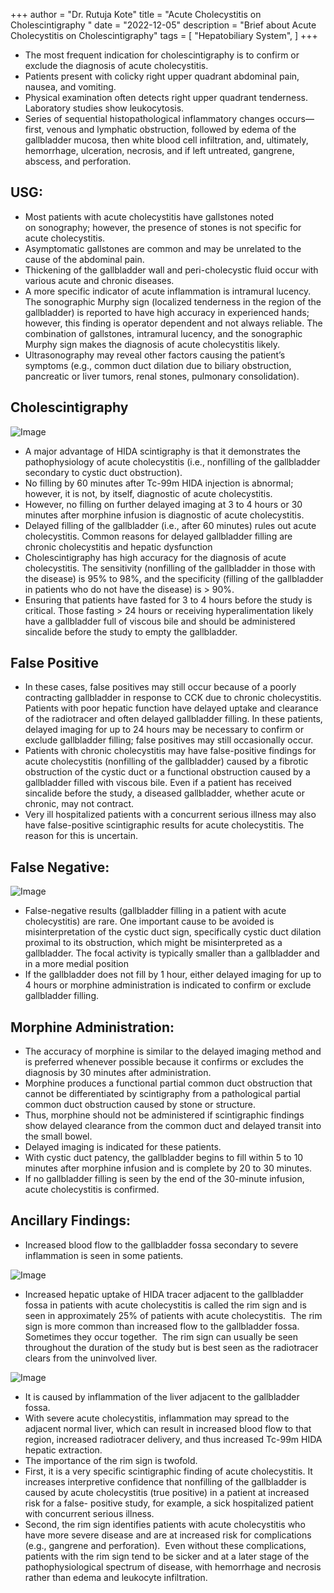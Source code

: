 +++
author = "Dr. Rutuja Kote"
title = "Acute Cholecystitis on Cholescintigraphy "
date = "2022-12-05"
description = "Brief about Acute Cholecystitis on Cholescintigraphy"
tags = [
    "Hepatobiliary System",
]
+++


- The most frequent indication for cholescintigraphy is to confirm or exclude the diagnosis of acute cholecystitis. 
- Patients present with colicky right upper quadrant abdominal pain, nausea, and vomiting. 
- Physical examination often detects right upper quadrant tenderness. Laboratory studies show leukocytosis.
- Series of sequential histopathological inflammatory changes occurs—first, venous and lymphatic obstruction, followed by edema of the gallbladder mucosa, then white blood cell infiltration, and, ultimately, hemorrhage, ulceration, necrosis, and if left untreated, gangrene, abscess, and perforation.


## USG:

- Most patients with acute cholecystitis have gallstones noted on sonography; however, the presence of stones is not specific for acute cholecystitis.
- Asymptomatic gallstones are common and may be unrelated to the cause of the abdominal pain.
- Thickening of the gallbladder wall and peri-cholecystic fluid occur with various acute and chronic diseases.
- A more specific indicator of acute inflammation is intramural lucency. The sonographic Murphy sign (localized tenderness in the region of the gallbladder) is reported to have high accuracy in experienced hands; however, this finding is operator dependent and not always reliable. The combination of gallstones, intramural lucency, and the sonographic Murphy sign makes the diagnosis of acute cholecystitis likely.
- Ultrasonography may reveal other factors causing the patient’s symptoms (e.g., common duct dilation due to biliary obstruction, pancreatic or liver tumors, renal stones, pulmonary consolidation).


## Cholescintigraphy

![Image](/acute-cholecystitis/delayed-gallbaldder.png)

- A major advantage of HIDA scintigraphy is that it demonstrates the pathophysiology of acute cholecystitis (i.e., nonfilling of the gallbladder secondary to cystic duct obstruction). 
- No filling by 60 minutes after Tc-99m HIDA injection is abnormal; however, it is not, by itself, diagnostic of acute cholecystitis.
- However, no filling on further delayed imaging at 3 to 4 hours or 30 minutes after morphine infusion is diagnostic of acute cholecystitis.
- Delayed filling of the gallbladder (i.e., after 60 minutes) rules out acute cholecystitis. Common reasons for delayed gallbladder filling are chronic cholecystitis and hepatic dysfunction
- Cholescintigraphy has high accuracy for the diagnosis of acute cholecystitis. The sensitivity (nonfilling of the gallbladder in those with the disease) is 95% to 98%, and the specificity (filling of the gallbladder in patients who do not have the disease) is > 90%.
- Ensuring that patients have fasted for 3 to 4 hours before the study is critical. Those fasting > 24 hours or receiving hyperalimentation likely have a gallbladder full of viscous bile and should be administered sincalide before the study to empty the gallbladder. 


## False Positive
    
- In these cases, false positives may still occur because of a poorly contracting gallbladder in response to CCK due to chronic cholecystitis. Patients with poor hepatic function have delayed uptake and clearance of the radiotracer and often delayed gallbladder filling. In these patients, delayed imaging for up to 24 hours may be necessary to confirm or exclude gallbladder filling; false positives may still occasionally occur.
- Patients with chronic cholecystitis may have false-positive findings for acute cholecystitis (nonfilling of the gallbladder) caused by a fibrotic obstruction of the cystic duct or a functional obstruction caused by a gallbladder filled with viscous bile. Even if a patient has received sincalide before the study, a diseased gallbladder, whether acute or chronic, may not contract. 
- Very ill hospitalized patients with a concurrent serious illness may also have false-positive scintigraphic results for acute cholecystitis. The reason for this is uncertain.


## False Negative:

![Image](/acute-cholecystitis/img2.png)
    
- False-negative results (gallbladder filling in a patient with acute cholecystitis) are rare. One important cause to be avoided is misinterpretation of the cystic duct sign, specifically cystic duct dilation proximal to its obstruction, which might be misinterpreted as a gallbladder. The focal activity is typically smaller than a gallbladder and in a more medial position
- If the gallbladder does not fill by 1 hour, either delayed imaging for up to 4 hours or morphine administration is indicated to confirm or exclude gallbladder filling. 


## Morphine Administration:

- The accuracy of morphine is similar to the delayed imaging method and is preferred whenever possible because it confirms or excludes the diagnosis by 30 minutes after administration. 
- Morphine produces a functional partial common duct obstruction that cannot be differentiated by scintigraphy from a pathological partial common duct obstruction caused by stone or structure. 
- Thus, morphine should not be administered if scintigraphic findings show delayed clearance from the common duct and delayed transit into the small bowel. 
- Delayed imaging is indicated for these patients. 
- With cystic duct patency, the gallbladder begins to fill within 5 to 10 minutes after morphine infusion and is complete by 20 to 30 minutes. 
- If no gallbladder filling is seen by the end of the 30-minute infusion, acute cholecystitis is confirmed.

    
## Ancillary Findings:

- Increased blood flow to the gallbladder fossa secondary to severe inflammation is seen in some patients. 

![Image](/acute-cholecystitis/img3.png)

- Increased hepatic uptake of HIDA tracer adjacent to the gallbladder fossa in patients with acute cholecystitis is called the rim sign and is seen in approximately 25% of patients with acute cholecystitis. 
    The rim sign is more common than increased flow to the gallbladder fossa. Sometimes they occur together. 
    The rim sign can usually be seen throughout the duration of the study but is best seen as the radiotracer clears from the uninvolved liver. 


![Image](/acute-cholecystitis/img4.png)


- It is caused by inflammation of the liver adjacent to the gallbladder fossa. 
- With severe acute cholecystitis, inflammation may spread to the adjacent normal liver, which can result in increased blood flow to that region, increased radiotracer delivery, and thus increased Tc-99m HIDA hepatic extraction.
- The importance of the rim sign is twofold. 
- First, it is a very specific scintigraphic finding of acute cholecystitis. It increases interpretive confidence that nonfilling of the gallbladder is caused by acute cholecystitis (true positive) in a patient at increased risk for a false- positive study, for example, a sick hospitalized patient with concurrent serious illness. 
- Second, the rim sign identifies patients with acute cholecystitis who have more severe disease and are at increased risk for complications (e.g., gangrene and perforation). 
    Even without these complications, patients with the rim sign tend to be sicker and at a later stage of the pathophysiological spectrum of disease, with hemorrhage and necrosis rather than edema and leukocyte infiltration.


